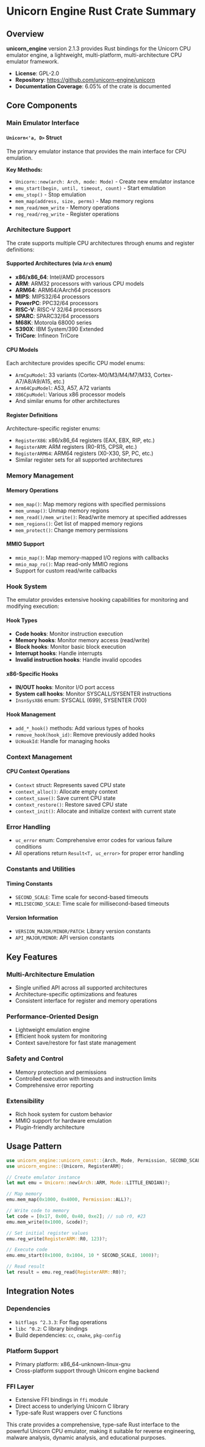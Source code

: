 # Unicorn Engine Rust Crate Summary

## Overview

**unicorn_engine** version 2.1.3 provides Rust bindings for the Unicorn CPU emulator engine, a lightweight, multi-platform, multi-architecture CPU emulator framework.

- **License**: GPL-2.0
- **Repository**: https://github.com/unicorn-engine/unicorn
- **Documentation Coverage**: 6.05% of the crate is documented

## Core Components

### Main Emulator Interface

#### `Unicorn<'a, D>` Struct
The primary emulator instance that provides the main interface for CPU emulation.

**Key Methods:**
- `Unicorn::new(arch: Arch, mode: Mode)` - Create new emulator instance
- `emu_start(begin, until, timeout, count)` - Start emulation
- `emu_stop()` - Stop emulation
- `mem_map(address, size, perms)` - Map memory regions
- `mem_read/mem_write` - Memory operations
- `reg_read/reg_write` - Register operations

### Architecture Support

The crate supports multiple CPU architectures through enums and register definitions:

#### Supported Architectures (via `Arch` enum)
- **x86/x86_64**: Intel/AMD processors
- **ARM**: ARM32 processors with various CPU models
- **ARM64**: ARM64/AArch64 processors
- **MIPS**: MIPS32/64 processors
- **PowerPC**: PPC32/64 processors
- **RISC-V**: RISC-V 32/64 processors
- **SPARC**: SPARC32/64 processors
- **M68K**: Motorola 68000 series
- **S390X**: IBM System/390 Extended
- **TriCore**: Infineon TriCore

#### CPU Models
Each architecture provides specific CPU model enums:
- `ArmCpuModel`: 33 variants (Cortex-M0/M3/M4/M7/M33, Cortex-A7/A8/A9/A15, etc.)
- `Arm64CpuModel`: A53, A57, A72 variants
- `X86CpuModel`: Various x86 processor models
- And similar enums for other architectures

#### Register Definitions
Architecture-specific register enums:
- `RegisterX86`: x86/x86_64 registers (EAX, EBX, RIP, etc.)
- `RegisterARM`: ARM registers (R0-R15, CPSR, etc.)
- `RegisterARM64`: ARM64 registers (X0-X30, SP, PC, etc.)
- Similar register sets for all supported architectures

### Memory Management

#### Memory Operations
- `mem_map()`: Map memory regions with specified permissions
- `mem_unmap()`: Unmap memory regions
- `mem_read()/mem_write()`: Read/write memory at specified addresses
- `mem_regions()`: Get list of mapped memory regions
- `mem_protect()`: Change memory permissions

#### MMIO Support
- `mmio_map()`: Map memory-mapped I/O regions with callbacks
- `mmio_map_ro()`: Map read-only MMIO regions
- Support for custom read/write callbacks

### Hook System

The emulator provides extensive hooking capabilities for monitoring and modifying execution:

#### Hook Types
- **Code hooks**: Monitor instruction execution
- **Memory hooks**: Monitor memory access (read/write)
- **Block hooks**: Monitor basic block execution
- **Interrupt hooks**: Handle interrupts
- **Invalid instruction hooks**: Handle invalid opcodes

#### x86-Specific Hooks
- **IN/OUT hooks**: Monitor I/O port access
- **System call hooks**: Monitor SYSCALL/SYSENTER instructions
- `InsnSysX86` enum: SYSCALL (699), SYSENTER (700)

#### Hook Management
- `add_*_hook()` methods: Add various types of hooks
- `remove_hook(hook_id)`: Remove previously added hooks
- `UcHookId`: Handle for managing hooks

### Context Management

#### CPU Context Operations
- `Context` struct: Represents saved CPU state
- `context_alloc()`: Allocate empty context
- `context_save()`: Save current CPU state
- `context_restore()`: Restore saved CPU state
- `context_init()`: Allocate and initialize context with current state

### Error Handling

- `uc_error` enum: Comprehensive error codes for various failure conditions
- All operations return `Result<T, uc_error>` for proper error handling

### Constants and Utilities

#### Timing Constants
- `SECOND_SCALE`: Time scale for second-based timeouts
- `MILISECOND_SCALE`: Time scale for millisecond-based timeouts

#### Version Information
- `VERSION_MAJOR/MINOR/PATCH`: Library version constants
- `API_MAJOR/MINOR`: API version constants

## Key Features

### Multi-Architecture Emulation
- Single unified API across all supported architectures
- Architecture-specific optimizations and features
- Consistent interface for register and memory operations

### Performance-Oriented Design
- Lightweight emulation engine
- Efficient hook system for monitoring
- Context save/restore for fast state management

### Safety and Control
- Memory protection and permissions
- Controlled execution with timeouts and instruction limits
- Comprehensive error reporting

### Extensibility
- Rich hook system for custom behavior
- MMIO support for hardware emulation
- Plugin-friendly architecture

## Usage Pattern

```rust
use unicorn_engine::unicorn_const::{Arch, Mode, Permission, SECOND_SCALE};
use unicorn_engine::{Unicorn, RegisterARM};

// Create emulator instance
let mut emu = Unicorn::new(Arch::ARM, Mode::LITTLE_ENDIAN)?;

// Map memory
emu.mem_map(0x1000, 0x4000, Permission::ALL)?;

// Write code to memory
let code = [0x17, 0x00, 0x40, 0xe2]; // sub r0, #23
emu.mem_write(0x1000, &code)?;

// Set initial register values
emu.reg_write(RegisterARM::R0, 123)?;

// Execute code
emu.emu_start(0x1000, 0x1004, 10 * SECOND_SCALE, 1000)?;

// Read result
let result = emu.reg_read(RegisterARM::R0)?;
```

## Integration Notes

### Dependencies
- `bitflags ^2.3.3`: For flag operations
- `libc ^0.2`: C library bindings
- Build dependencies: `cc`, `cmake`, `pkg-config`

### Platform Support
- Primary platform: x86_64-unknown-linux-gnu
- Cross-platform support through Unicorn engine backend

### FFI Layer
- Extensive FFI bindings in `ffi` module
- Direct access to underlying Unicorn C library
- Type-safe Rust wrappers over C functions

This crate provides a comprehensive, type-safe Rust interface to the powerful Unicorn CPU emulator, making it suitable for reverse engineering, malware analysis, dynamic analysis, and educational purposes.
